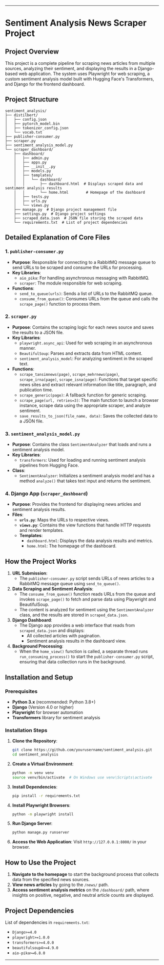 
---

# Sentiment Analysis News Scraper Project

## Project Overview
This project is a complete pipeline for scraping news articles from multiple sources, analyzing their sentiment, and displaying the results in a Django-based web application. The system uses Playwright for web scraping, a custom sentiment analysis model built with Hugging Face's Transformers, and Django for the frontend dashboard.

## Project Structure
```
sentiment_analysis/
├── distilbert/
│   ├── config.json
│   ├── pytorch_model.bin
│   ├── tokenizer_config.json
│   └── vocab.txt
├── publisher-consumer.py
├── scraper.py
├── sentiment_analysis_model.py
└── scraper_dashboard/
    ├── dashboard/
    │   ├── admin.py
    │   ├── apps.py
    │   ├── __init__.py
    │   ├── models.py
    │   ├── templates/
    │   │   └── dashboard/
    │   │       ├── dashboard.html  # Displays scraped data and sentiment analysis results
    │   │       └── home.html        # Homepage of the dashboard
    │   ├── tests.py
    │   ├── urls.py
    │   └── views.py
    ├── manage.py  # Django project management file
    ├── settings.py  # Django project settings
    ├── scraped_data.json  # JSON file storing the scraped data
    └── requirements.txt  # List of project dependencies
```

## Detailed Explanation of Core Files

### 1. `publisher-consumer.py`
- **Purpose**: Responsible for connecting to a RabbitMQ message queue to send URLs to be scraped and consume the URLs for processing.
- **Key Libraries**:
  - `aio_pika`: For handling asynchronous messaging with RabbitMQ.
  - `scraper`: The module responsible for web scraping.
- **Functions**:
  - `send_to_queue(urls)`: Sends a list of URLs to the RabbitMQ queue.
  - `consume_from_queue()`: Consumes URLs from the queue and calls the `scrape_page()` function to process them.

### 2. `scraper.py`
- **Purpose**: Contains the scraping logic for each news source and saves the results to a JSON file.
- **Key Libraries**:
  - `playwright.async_api`: Used for web scraping in an asynchronous manner.
  - `BeautifulSoup`: Parses and extracts data from HTML content.
  - `sentiment_analysis_model`: For analyzing sentiment in the scraped text.
- **Functions**:
  - `scrape_tansimnews(page)`, `scrape_mehrnews(page)`, `scrape_irna(page)`, `scrape_isna(page)`: Functions that target specific news sites and extract relevant information like title, paragraph, and publication time.
  - `scrape_generic(page)`: A fallback function for generic scraping.
  - `scrape_page(url, retries=3)`: The main function to launch a browser instance, scrape data using the appropriate scraper, and analyze sentiment.
  - `save_results_to_json(file_name, data)`: Saves the collected data to a JSON file.

### 3. `sentiment_analysis_model.py`
- **Purpose**: Contains the class `SentimentAnalyzer` that loads and runs a sentiment analysis model.
- **Key Libraries**:
  - `transformers`: Used for loading and running sentiment analysis pipelines from Hugging Face.
- **Class**:
  - `SentimentAnalyzer`: Initializes a sentiment analysis model and has a method `analyze()` that takes text input and returns the sentiment.

### 4. Django App (`scraper_dashboard`)
- **Purpose**: Provides the frontend for displaying news articles and sentiment analysis results.
- **Files**:
  - **`urls.py`**: Maps the URLs to respective views.
  - **`views.py`**: Contains the view functions that handle HTTP requests and render templates.
  - **Templates**:
    - `dashboard.html`: Displays the data analysis results and metrics.
    - `home.html`: The homepage of the dashboard.

## How the Project Works
1. **URL Submission**:
   - The `publisher-consumer.py` script sends URLs of news articles to a RabbitMQ message queue using `send_to_queue()`.
2. **Data Scraping and Sentiment Analysis**:
   - The `consume_from_queue()` function reads URLs from the queue and invokes `scrape_page()` to fetch and parse data using Playwright and BeautifulSoup.
   - The content is analyzed for sentiment using the `SentimentAnalyzer` class, and the results are stored in `scraped_data.json`.
3. **Django Dashboard**:
   - The Django app provides a web interface that reads from `scraped_data.json` and displays:
     - All collected articles with pagination.
     - Sentiment analysis results in the dashboard view.
4. **Background Processing**:
   - When the `home_view()` function is called, a separate thread runs `run_consuming_process()` to start the `publisher-consumer.py` script, ensuring that data collection runs in the background.

## Installation and Setup

### Prerequisites
- **Python 3.x** (recommended: Python 3.8+)
- **Django** (Version 4.0 or higher)
- **Playwright** for browser automation
- **Transformers** library for sentiment analysis

### Installation Steps
1. **Clone the Repository**:
   ```bash
   git clone https://github.com/yourusername/sentiment_analysis.git
   cd sentiment_analysis
   ```

2. **Create a Virtual Environment**:
   ```bash
   python -m venv venv
   source venv/bin/activate  # On Windows use venv\Scripts\activate
   ```

3. **Install Dependencies**:
   ```bash
   pip install -r requirements.txt
   ```

4. **Install Playwright Browsers**:
   ```bash
   python -m playwright install
   ```

5. **Run Django Server**:
   ```bash
   python manage.py runserver
   ```

6. **Access the Web Application**:
   Visit `http://127.0.0.1:8000/` in your browser.

## How to Use the Project
1. **Navigate to the homepage** to start the background process that collects data from the specified news sources.
2. **View news articles** by going to the `/news/` path.
3. **Access sentiment analysis metrics** on the `/dashboard/` path, where insights on positive, negative, and neutral article counts are displayed.

## Project Dependencies
List of dependencies in `requirements.txt`:
- `Django>=4.0`
- `playwright>=1.0.0`
- `transformers>=4.0.0`
- `beautifulsoup4>=4.9.0`
- `aio-pika>=6.8.0`

---

